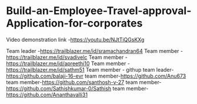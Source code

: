 # Build-an-Employee-Travel-approval-Application-for-corporates
Video demonstration link -https://youtu.be/NJtTiQGsKXg

Team leader -https://trailblazer.me/id/sramachandran64
Team member -https://trailblazer.me/id/svadivelc
Team member -https://trailblazer.me/id/apreethi10
Team member -https://trailblazer.me/id/sathm51
Team member -
githup
team leader-https://github.com/balaji-16-evr
team member-https://github.com/Anu673
team member-https://github.com/santhosh-v-27
team member-https://github.com/Sathishkumar-0/Sathish
team member-https://github.com/Ananthavalli31
